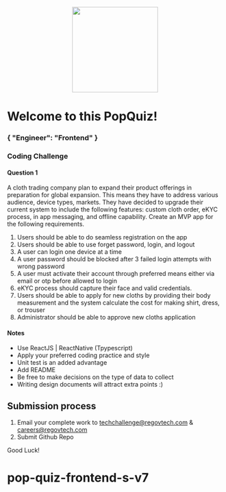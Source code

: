 <p align="center"> 
    <img src="https://regov-store.s3.ap-southeast-1.amazonaws.com/REGOV+Logo_CMYK.png" width="200" >
</p>

# Welcome to this PopQuiz!
### { "Engineer": "Frontend" }

### Coding Challenge

#### Question 1

A cloth trading company plan to expand their product offerings in preparation for global expansion. This means they have to address various audience, device types, markets. They have decided to upgrade their current system to include the following features: custom cloth order, eKYC process, in app messaging, and offline capability.
Create an MVP app for the following requirements.

1. Users should be able to do seamless registration on the app
2. Users should be able to use forget password, login, and logout
3. A user can login one device at a time
4. A user password should be blocked after 3 failed login attempts with wrong password
5. A user must activate their account through preferred means either via email or otp before allowed to login
6. eKYC process should capture their face and valid credentials.
7. Users should be able to apply for new cloths by providing their body measurement and the system calculate the cost for making shirt, dress, or trouser
8. Administrator should be able to approve new cloths application


#### Notes

- Use ReactJS | ReactNative (Tpypescript)
- Apply your preferred coding practice and style
- Unit test is an added advantage
- Add README 
- Be free to make decisions on the type of data to collect
- Writing design documents will attract extra points :)


## Submission process

1. Email your complete work to techchallenge@regovtech.com & careers@regovtech.com
2. Submit Github Repo

Good Luck!

# pop-quiz-frontend-s-v7
